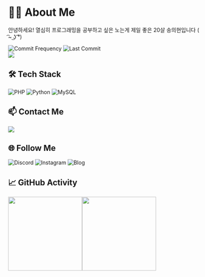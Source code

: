 # 👨‍💻 About Me
안녕하세요! 열심히 프로그래밍을 공부하고 싶은 노는게 제일 좋은 20살 송의현입니다 ( ͡~ ͜ʖ ͡°)

![Commit Frequency](https://img.shields.io/github/commit-activity/w/sleepysoong/sleepysoong)
![Last Commit](https://img.shields.io/github/last-commit/sleepysoong/sleepysoong)\
<a href="https://hits.seeyoufarm.com"><img src="https://hits.seeyoufarm.com/api/count/incr/badge.svg?url=https%3A%2F%2Fgithub.com%2Fsleepysoong&count_bg=%238FBCFE&title_bg=%23302626&icon=baidu.svg&icon_color=%23E7E7E7&title=%EB%B0%A9%EB%AC%B8%EC%9E%90+%EC%88%98&edge_flat=false"/></a>

## 🛠 Tech Stack
<p>
  <img src="https://img.shields.io/badge/PHP-777BB4?style=for-the-badge&logo=php&logoColor=white" alt="PHP" />
  <img src="https://img.shields.io/badge/Python-3776AB?style=for-the-badge&logo=python&logoColor=white" alt="Python" />
  <img src="https://img.shields.io/badge/MySQL-00000F?style=for-the-badge&logo=mysql&logoColor=white" alt="MySQL" />
</p>

## 📫 Contact Me
<a href="mailto:hyunnn1123@naver.com"><img src="https://img.shields.io/badge/Email-D14836?style=for-the-badge&logo=gmail&logoColor=white"/></a>

## 🌐 Follow Me
<p>
  <a href="https://discord.gg/xfr7MTgEUQ"><img src="https://img.shields.io/badge/Discord-7289DA?style=for-the-badge&logo=discord&logoColor=white" alt="Discord" style="display: inline-block;"/></a>
  <a href="https://www.instagram.com/sleepysoong/"><img src="https://img.shields.io/badge/Instagram-E4405F?style=for-the-badge&logo=instagram&logoColor=white" alt="Instagram" style="display: inline-block;"/></a>
  <a href="https://sleepysoong.tistory.com/"><img src="https://img.shields.io/badge/Blog-555263?style=for-the-badge&logo=tistory&logoColor=white" alt="Blog" style="display: inline-block;"/></a>
</p>

## 📈 GitHub Activity
<div style="display: flex; align-items: center;">
    <img src="https://github-readme-stats.vercel.app/api?username=sleepysoong&show_icons=true&include_all_commits=true&count_private=true&theme=minimal" style="height: 195px;"/>
    <img src="https://github-readme-stats.vercel.app/api/top-langs?username=sleepysoong&langs_count=4&layout=compact&theme=minimal" style="height: 195px;"/>
</div>
